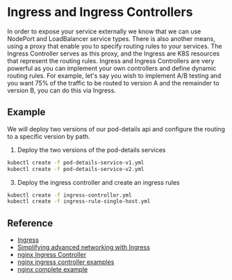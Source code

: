 # Ingress and Ingress Controllers #

In order to expose your service externally we know that we can use NodePort and LoadBalancer service types.  There is also another means, using a proxy that enable you to specify routing rules to your services.  The Ingress Controller serves as this proxy, and the Ingress are K8S resources that represent the routing rules.  Ingress and Ingress Controllers are very powerful as you can implement your own controllers and define dynamic routing rules.  For example, let's say you wish to implement A/B testing and you want 75% of the traffic to be routed to version A and the remainder to version B, you can do this via Ingress.

## Example ##

We will deploy two versions of our pod-details api and configure the routing to a specific version by path.

1. Deploy the two versions of the pod-details services

```sh
kubectl create -f pod-details-service-v1.yml
kubectl create -f pod-details-service-v2.yml
```

3. Deploy the ingress controller and create an ingress rules

```sh
kubectl create -f ingress-controller.yml
kubectl create -f ingress-rule-single-host.yml
```

## Reference ##

* [Ingress](https://kubernetes.io/docs/concepts/services-networking/ingress/)
* [Simplifying advanced networking with Ingress](http://blog.kubernetes.io/2016/03/Kubernetes-1.2-and-simplifying-advanced-networking-with-Ingress.html)
* [nginx Ingress Controller](https://github.com/kubernetes/ingress-nginx)
* [nginx ingress controller examples](https://github.com/kubernetes/ingress-nginx/tree/master/docs/examples)
* [nginx complete example](https://github.com/nginxinc/kubernetes-ingress/tree/master/examples/complete-example)
